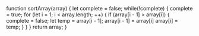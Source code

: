 function sortArray(array) {
  let complete = false;
  while(!complete) {
    complete = true;
    for (let i = 1; i < array.length; ++) {
      if (array[i - 1] > array[i]) {
        complete = false;
        let temp = array[i - 1];
        array[i - 1] = array[i]
        array[i] = temp;
      }
    }
  }
  return array;
}